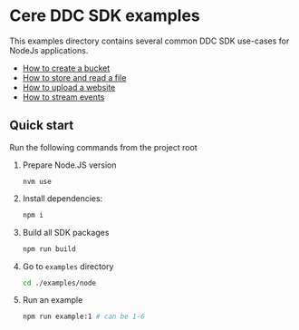# Cere DDC SDK examples

This examples directory contains several common DDC SDK use-cases for NodeJs applications.

- [How to create a bucket](./1-create-bucket/index.ts)
- [How to store and read a file](./2-store-read-file/index.ts)
- [How to upload a website](./3-upload-website/index.ts)
- [How to stream events](./4-store-read-events/index.ts)

## Quick start

Run the following commands from the project root

1. Prepare Node.JS version

   ```
   nvm use
   ```

2. Install dependencies:

   ```bash
   npm i
   ```

3. Build all SDK packages

   ```bash
   npm run build
   ```

4. Go to `examples` directory

   ```bash
   cd ./examples/node
   ```

5. Run an example

   ```bash
   npm run example:1 # can be 1-6
   ```

  


